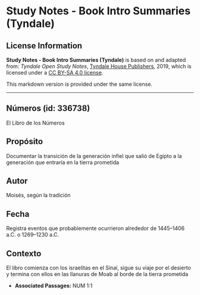 # Study Notes - Book Intro Summaries (Tyndale)

## License Information

**Study Notes - Book Intro Summaries (Tyndale)** is based on and adapted from: _Tyndale Open Study Notes_, [Tyndale House Publishers](https://tyndaleopenresources.com/), 2019, which is licensed under a [CC BY-SA 4.0 license](https://creativecommons.org/licenses/by-sa/4.0/legalcode.en).

This markdown version is provided under the same license.



--------------------------------

## Números (id: 336738)

El Libro de los Números

Propósito
---------

Documentar la transición de la generación infiel que salió de Egipto a la generación que entraría en la tierra prometida

Autor
-----

Moisés, según la tradición

Fecha
-----

Registra eventos que probablemente ocurrieron alrededor de 1445–1406 a.C. o 1269–1230 a.C.

Contexto
--------

El libro comienza con los israelitas en el Sinaí, sigue su viaje por el desierto y termina con ellos en las llanuras de Moab al borde de la tierra prometida

* **Associated Passages:** NUM 1:1

